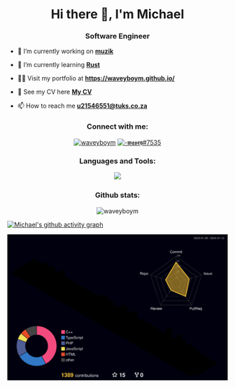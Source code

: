 <h1 align="center">Hi there 👋, I'm Michael</h1>
<h3 align="center">Software Engineer</h3>

- 🔭 I’m currently working on **<a href="https://github.com/muzik-apps/muzik-offline" target="_blank" rel="noreferrer">muzik</a>**

- 🌱 I’m currently learning **<a href="https://www.rust-lang.org/" target="_blank" rel="noreferrer">Rust</a>**

- 👨‍💻 Visit my portfolio at **<a href="https://waveyboym.github.io/" target="_blank" rel="noreferrer">https://waveyboym.github.io/</a>**

- 📝 See my CV here **<a href="https://waveyboym.github.io/assets/Michael_CV-e6f3e0f7.pdf" target="_blank" rel="noreferrer">My CV</a>**

- 📫 How to reach me **<a href="mailto:u21546551@tuks.co.za" target="_blank" rel="noreferrer">u21546551@tuks.co.za</a>**

<h3 align="center">Connect with me:</h3>
<p align="center">
<a href="https://www.leetcode.com/waveyboym" target="blank"><img align="center" src="https://raw.githubusercontent.com/rahuldkjain/github-profile-readme-generator/master/src/images/icons/Social/leet-code.svg" alt="waveyboym" height="30" width="40" /></a>
<a href="https://discord.gg/-𝖜𝖆𝖛𝖊𝖞#7535" target="blank"><img align="center" src="https://raw.githubusercontent.com/rahuldkjain/github-profile-readme-generator/master/src/images/icons/Social/discord.svg" alt="-𝖜𝖆𝖛𝖊𝖞#7535" height="30" width="40" /></a>
</p>

<h3 align="center">Languages and Tools:</h3>
<p align="center">
  <a href="https://skillicons.dev">
    <img src="https://skillicons.dev/icons?i=androidstudio,angular,atom,bash,blender,bootstrap,c,cs,cpp,cmake,codepen,css,dart,django,docker,electron,figma,firebase,flutter,git,github,go,gradle,html,idea,java,js,jquery,linux,md,materialui,maven,mongodb,mysql,netlify,nextjs,nginx,nodejs,php,postgres,powershell,py,react,redux,regex,rust,sass,supabase,tailwind,tauri,ts,unity,unreal,visualstudio,vite,vscode&perline=9" />
  </a>
</p>

<h3 align="center">Github stats:</h3>
<p align="center" width="100%">
<img align="center" src="http://github-readme-streak-stats.herokuapp.com?user=waveyboym&theme=github-dark&hide_border=true&border_radius=15&date_format=%5BY%20%5DM%20j&background=0a0c10&ring=BC5B5B&fire=DD6801&sideNums=FF0000&dates=BC5B5B&stroke=FF0000&currStreakNum=FFFFFF&currStreakLabel=FFFFFF&sideLabels=FFFFFF&mode=weekl" alt="waveyboym" />
 </p>
 
[![Michael's github activity graph](https://github-readme-activity-graph.vercel.app/graph?username=waveyboym&bg_color=0a0c10&color=ff0000&line=ffffff&point=bc5b5b&area=true&hide_border=true)](https://github.com/ashutosh00710/github-readme-activity-graph)

![Michael's 3d github contributions graph](./profile-3d-contrib/profile-night-rainbow.svg)
